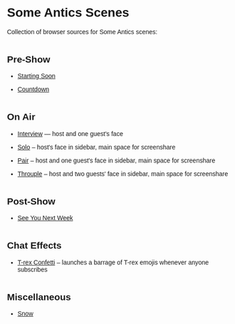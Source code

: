 # Some Antics Scenes

Collection of browser sources for Some Antics scenes:

## Pre-Show

* [Starting Soon](/starting-soon/)
* [Countdown](/countdown/)

## On Air

* [Interview](/interview/) — host and one guest's face
* [Solo](/solo/) – host's face in sidebar, main space for screenshare
* [Pair](/pair/) – host and one guest's face in sidebar, main space for screenshare
* [Throuple](/throuple/) – host and two guests' face in sidebar, main space for screenshare

## Post-Show

* [See You Next Week](/bye/)

## Chat Effects

* [T-rex Confetti](/trexes/) – launches a barrage of T-rex emojis whenever anyone subscribes

## Miscellaneous

* [Snow](https://cdpn.io/bendmyers/fullpage/yLzMqwL)

<style>
	body {
		font-family: sans-serif;
		max-width: 65ch;
		margin: 3em auto;
	}

	h1, h2 {
		font-family: 'Nexa Black', sans-serif;
	}
	
	h2 {
		margin-top: 2em;
	}

	li + li {
		margin-top: 1em;
	}
</style>